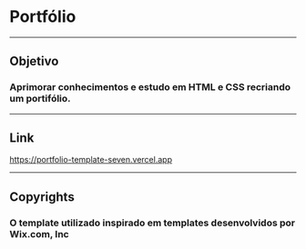 # Portfólio


---

## Objetivo

  ### Aprimorar conhecimentos e estudo em HTML e CSS recriando um portifólio.
    
---
## Link
https://portfolio-template-seven.vercel.app

---
  
## Copyrights

  ### O template utilizado inspirado em templates desenvolvidos por Wix.com, Inc
  
